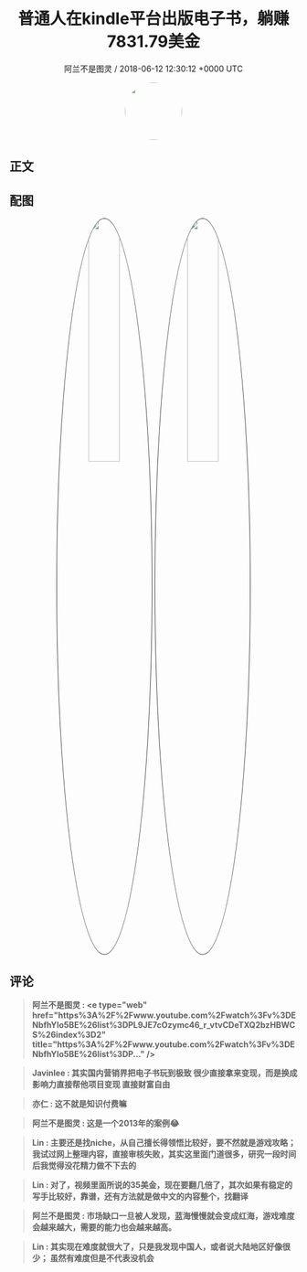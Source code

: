 <h1 align="center">普通人在kindle平台出版电子书，躺赚7831.79美金</h1>
<p align="center">
    <a>阿兰不是图灵 / 2018-06-12 12:30:12 &#43;0000 UTC</a>
</p>

<div align="center">
    <img src="https://images.zsxq.com/Fg8Nf_Q52EY0PPH_-ZumJ0-oSqF4?e=1590940799&amp;token=kIxbL07-8jAj8w1n4s9zv64FuZZNEATmlU_Vm6zD:onvm5qZVfB0rviJVmmCsVoOI3_E=" width="100" height="100" style="border:1px solid;border-radius:50%; color:#ffffff"/>
</div>

## 正文

<div>

</div>

## 配图
<div class="image" align="center">

<img src="https://images.zsxq.com/FlLLS77aea-zAonL9F0R76cJTv8Q?imageMogr2/auto-orient/thumbnail/800x/format/jpg/blur/1x0/quality/75&amp;e=1590940799&amp;token=kIxbL07-8jAj8w1n4s9zv64FuZZNEATmlU_Vm6zD:o4VxGsDS6fh8hD3e02vDWLzbANo=" width="33%" height="33%" style="border:1px solid;border-radius:50%; color:#3c3f41"/>

<img src="https://images.zsxq.com/FhZVMghnwrFwJOwoJho4qSfVp_LG?imageMogr2/auto-orient/thumbnail/800x/format/jpg/blur/1x0/quality/75&amp;e=1590940799&amp;token=kIxbL07-8jAj8w1n4s9zv64FuZZNEATmlU_Vm6zD:AbkfdyXzqBoMJEq5bIMg47L6Pkg=" width="33%" height="33%" style="border:1px solid;border-radius:50%; color:#3c3f41"/>

</div>

## 评论

<div align="left">
<div>

<blockquote >
<span> <strong>阿兰不是图灵 : &lt;e type=&#34;web&#34; href=&#34;https%3A%2F%2Fwww.youtube.com%2Fwatch%3Fv%3DENbfhYIo5BE%26list%3DPL9JE7cOzymc46_r_vtvCDeTXQ2bzHBWCS%26index%3D2&#34; title=&#34;https%3A%2F%2Fwww.youtube.com%2Fwatch%3Fv%3DENbfhYIo5BE%26list%3DP...&#34; /&gt; </strong></span>
</blockquote>

<blockquote >
<span> <strong>Javinlee : 其实国内营销界把电子书玩到极致 很少直接拿来变现，而是换成影响力直接帮他项目变现 直接财富自由 </strong></span>
</blockquote>

<blockquote >
<span> <strong>亦仁 : 这不就是知识付费嘛 </strong></span>
</blockquote>

<blockquote >
<span> <strong>阿兰不是图灵 : 这是一个2013年的案例😂 </strong></span>
</blockquote>

<blockquote >
<span> <strong>Lin : 主要还是找niche，从自己擅长得领悟比较好，要不然就是游戏攻略；
我试过网上整理内容，直接审核失败，其实这里面门道很多，研究一段时间后我觉得没花精力做不下去的 </strong></span>
</blockquote>

<blockquote >
<span> <strong>Lin : 对了，视频里面所说的35美金，现在要翻几倍了，其次如果有稳定的写手比较好，靠谱，还有方法就是做中文的内容整个，找翻译 </strong></span>
</blockquote>

<blockquote >
<span> <strong>阿兰不是图灵 : 市场缺口一旦被人发现，蓝海慢慢就会变成红海，游戏难度会越来越大，需要的能力也会越来越高。 </strong></span>
</blockquote>

<blockquote >
<span> <strong>Lin : 其实现在难度就很大了，只是我发现中国人，或者说大陆地区好像很少；
虽然有难度但是不代表没机会 </strong></span>
</blockquote>

</div>
</div>